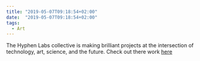 ```yaml
---
title: "2019-05-07T09:18:54+02:00"
date:  "2019-05-07T09:18:54+02:00"
tags:
  - Art
---
```


The Hyphen Labs collective is making brilliant projects at the intersection of technology, art, science, and the future. Check out there work [here](http://www.hyphen-labs.com/)
